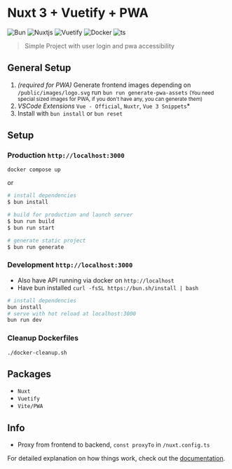 # Nuxt 3 + Vuetify + PWA

![Bun](https://img.shields.io/badge/Bun-%23000000.svg?style=for-the-badge&logo=bun&logoColor=white)
![Nuxtjs](https://img.shields.io/badge/Nuxt-002E3B?style=for-the-badge&logo=nuxtdotjs&logoColor=#00DC82)
![Vuetify](https://img.shields.io/badge/Vuetify-1867C0?style=for-the-badge&logo=vuetify&logoColor=AEDDFF)
![Docker](https://img.shields.io/badge/docker-%230db7ed.svg?style=for-the-badge&logo=docker&logoColor=white)
![ts](https://img.shields.io/badge/TypeScript-007ACC?style=for-the-badge&logo=typescript&logoColor=white)

> Simple Project with user login and pwa accessibility

## General Setup

1. *(required for PWA)* Generate frontend images depending on `/public/images/logo.svg` run `bun run generate-pwa-assets`
<small>(You need special sized images for PWA, if you don't have any, you can generate them)</small>
2. *VSCode Extensions* `Vue - Official`, `Nuxtr`, `Vue 3 Snippets`*
3. Install with `bun install` or `bun reset`

## Setup

### Production `http://localhost:3000`

`docker compose up`

or

```bash
# install dependencies
$ bun install

# build for production and launch server
$ bun run build
$ bun run start

# generate static project
$ bun run generate
```

### Development `http://localhost:3000`

* Also have API running via docker on `http://localhost`
* Have bun installed `curl -fsSL https://bun.sh/install | bash`

```sh
# install dependencies
bun install
# serve with hot reload at localhost:3000
bun run dev
```


### Cleanup Dockerfiles

`./docker-cleanup.sh`

## Packages

* `Nuxt`
* `Vuetify`
* `Vite/PWA`

## Info

* Proxy from frontend to backend, `const proxyTo` in `/nuxt.config.ts`

For detailed explanation on how things work, check out the [documentation](https://nuxtjs.org).
